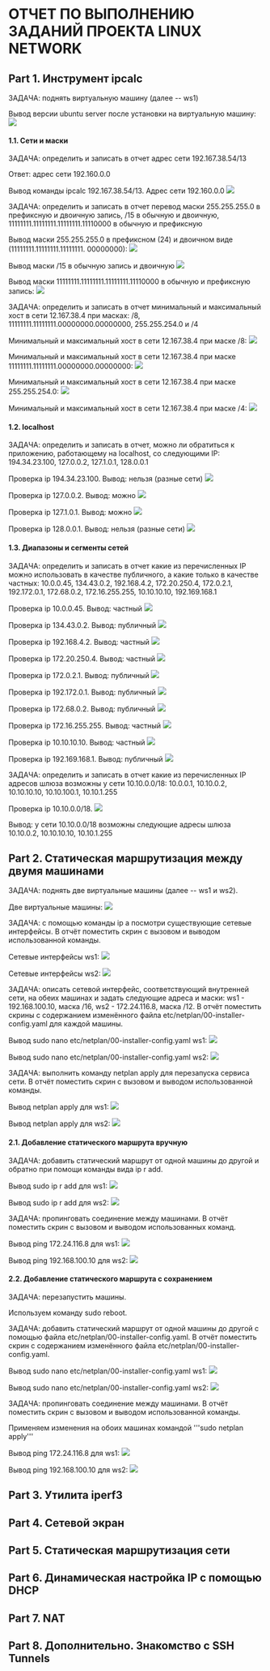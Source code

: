 #  ОТЧЕТ ПО ВЫПОЛНЕНИЮ ЗАДАНИЙ ПРОЕКТА LINUX NETWORK

## Part 1. Инструмент ipcalc

ЗАДАЧА: поднять виртуальную машину (далее -- ws1)

Вывод версии ubuntu server после установки на виртуальную машину:
![](/src/screenshots/1.1.png)

#### 1.1. Сети и маски

ЗАДАЧА: определить и записать в отчет адрес сети 192.167.38.54/13

Ответ: адрес сети 192.160.0.0

Вывод команды ipcalc 192.167.38.54/13. Адрес сети 192.160.0.0
![](/src/screenshots/1.2.png)

ЗАДАЧА: определить и записать в отчет перевод маски 255.255.255.0 в префиксную и двоичную запись, /15 в обычную и двоичную, 11111111.11111111.11111111.11110000 в обычную и префиксную

Вывод маски 255.255.255.0 в префиксном (24) и двоичном виде (11111111.11111111.11111111. 00000000):
![](/src/screenshots/1.3.png)

Вывод маски /15 в обычную запись и двоичную
![](/src/screenshots/1.4.png)

Вывод маски 11111111.11111111.11111111.11110000 в обычную и префиксную запись:
![](/src/screenshots/1.5.png)

ЗАДАЧА: определить и записать в отчет минимальный и максимальный хост в сети 12.167.38.4 при масках: /8, 11111111.11111111.00000000.00000000, 255.255.254.0 и /4

Минимальный и максимальный хост в сети 12.167.38.4 при маске /8:
![](/src/screenshots/1.6.png)

Минимальный и максимальный хост в сети 12.167.38.4 при маске 11111111.11111111.00000000.00000000:
![](/src/screenshots/1.7.png)

Минимальный и максимальный хост в сети 12.167.38.4 при маске 255.255.254.0:
![](/src/screenshots/1.8.png)

Минимальный и максимальный хост в сети 12.167.38.4 при маске /4:
![](/src/screenshots/1.9.png)

#### 1.2. localhost

ЗАДАЧА: определить и записать в отчет, можно ли обратиться к приложению, работающему на localhost, со следующими IP: 194.34.23.100, 127.0.0.2, 127.1.0.1, 128.0.0.1

Проверка ip 194.34.23.100. Вывод: нельзя (разные сети)
![](/src/screenshots/1.10.png)

Проверка ip 127.0.0.2. Вывод: можно
![](/src/screenshots/1.11.png)

Проверка ip 127.1.0.1. Вывод: можно
![](/src/screenshots/1.12.png)

Проверка ip 128.0.0.1. Вывод: нельзя (разные сети)
![](/src/screenshots/1.13.png)

#### 1.3. Диапазоны и сегменты сетей

ЗАДАЧА: определить и записать в отчет какие из перечисленных IP можно использовать в качестве публичного, а какие только в качестве частных: 10.0.0.45, 134.43.0.2, 192.168.4.2, 172.20.250.4, 172.0.2.1, 192.172.0.1, 172.68.0.2, 172.16.255.255, 10.10.10.10, 192.169.168.1

Проверка ip 10.0.0.45. Вывод: частный
![](/src/screenshots/1.14.png)

Проверка ip 134.43.0.2. Вывод: публичный
![](/src/screenshots/1.15.png)

Проверка ip 192.168.4.2. Вывод: частный
![](/src/screenshots/1.16.png)

Проверка ip 172.20.250.4. Вывод: частный
![](/src/screenshots/1.17.png)

Проверка ip 172.0.2.1. Вывод: публичный
![](/src/screenshots/1.18.png)

Проверка ip 192.172.0.1. Вывод: публичный
![](/src/screenshots/1.19.png)

Проверка ip 172.68.0.2. Вывод: публичный
![](/src/screenshots/1.20.png)

Проверка ip 172.16.255.255. Вывод: частный
![](/src/screenshots/1.21.png)

Проверка ip 10.10.10.10. Вывод: частный
![](/src/screenshots/1.22.png)

Проверка ip 192.169.168.1. Вывод: публичный
![](/src/screenshots/1.23.png)

ЗАДАЧА: определить и записать в отчет какие из перечисленных IP адресов шлюза возможны у сети 10.10.0.0/18: 10.0.0.1, 10.10.0.2, 10.10.10.10, 10.10.100.1, 10.10.1.255

Проверка ip 10.10.0.0/18.
![](/src/screenshots/1.24.png)

Вывод: у сети 10.10.0.0/18 возможны следующие адресы шлюза 10.10.0.2, 10.10.10.10, 10.10.1.255

## Part 2. Статическая маршрутизация между двумя машинами

ЗАДАЧА: поднять две виртуальные машины (далее -- ws1 и ws2).

Две виртуальные машины:
![](/src/screenshots/2.1.png)

ЗАДАЧА: с помощью команды ip a посмотри существующие сетевые интерфейсы. В отчёт поместить скрин с вызовом и выводом использованной команды.

Сетевые интерфейсы ws1:
![](/src/screenshots/2.2.png)

Сетевые интерфейсы ws2:
![](/src/screenshots/2.3.png)

ЗАДАЧА: описать сетевой интерфейс, соответствующий внутренней сети, на обеих машинах и задать следующие адреса и маски: ws1 - 192.168.100.10, маска /16, ws2 - 172.24.116.8, маска /12. В отчёт поместить скрины с содержанием изменённого файла etc/netplan/00-installer-config.yaml для каждой машины.

Вывод sudo nano etc/netplan/00-installer-config.yaml ws1:
![](/src/screenshots/2.4.png)

Вывод sudo nano etc/netplan/00-installer-config.yaml ws2:
![](/src/screenshots/2.5.png)

ЗАДАЧА: выполнить команду netplan apply для перезапуска сервиса сети. В отчёт поместить скрин с вызовом и выводом использованной команды.

Вывод netplan apply для ws1:
![](/src/screenshots/2.6.png)

Вывод netplan apply для ws2:
![](/src/screenshots/2.7.png)

#### 2.1. Добавление статического маршрута вручную

ЗАДАЧА: добавить статический маршрут от одной машины до другой и обратно при помощи команды вида ip r add.

Вывод sudo ip r add для ws1:
![](/src/screenshots/2.8.png)

Вывод sudo ip r add для ws2:
![](/src/screenshots/2.9.png)

ЗАДАЧА: пропинговать соединение между машинами. В отчёт поместить скрин с вызовом и выводом использованных команд.

Вывод ping 172.24.116.8 для ws1:
![](/src/screenshots/2.10.png)

Вывод ping 192.168.100.10 для ws2:
![](/src/screenshots/2.11.png)

#### 2.2. Добавление статического маршрута с сохранением

ЗАДАЧА: перезапустить машины.

Используем команду sudo reboot.

ЗАДАЧА: добавить статический маршрут от одной машины до другой с помощью файла etc/netplan/00-installer-config.yaml. В отчёт поместить скрин с содержанием изменённого файла etc/netplan/00-installer-config.yaml.

Вывод sudo nano etc/netplan/00-installer-config.yaml ws1:
![](/src/screenshots/2.12.png)

Вывод sudo nano etc/netplan/00-installer-config.yaml ws2:
![](/src/screenshots/2.13.png)

ЗАДАЧА: пропинговать соединение между машинами. В отчёт поместить скрин с вызовом и выводом использованной команды.

Применяем изменения на обоих машинах командой '''sudo netplan apply'''

Вывод ping 172.24.116.8 для ws1:
![](/src/screenshots/2.14.png)

Вывод ping 192.168.100.10 для ws2:
![](/src/screenshots/2.15.png)

## Part 3. Утилита iperf3

## Part 4. Сетевой экран

## Part 5. Статическая маршрутизация сети

## Part 6. Динамическая настройка IP с помощью DHCP

## Part 7. NAT

## Part 8. Дополнительно. Знакомство с SSH Tunnels

